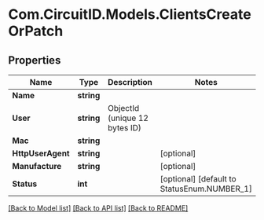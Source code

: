
# Com.CircuitID.Models.ClientsCreateOrPatch

## Properties

Name | Type | Description | Notes
------------ | ------------- | ------------- | -------------
**Name** | **string** |  | 
**User** | **string** | ObjectId (unique 12 bytes ID) | 
**Mac** | **string** |  | 
**HttpUserAgent** | **string** |  | [optional] 
**Manufacture** | **string** |  | [optional] 
**Status** | **int** |  | [optional] [default to StatusEnum.NUMBER_1]

[[Back to Model list]](../README.md#documentation-for-models)
[[Back to API list]](../README.md#documentation-for-api-endpoints)
[[Back to README]](../README.md)

